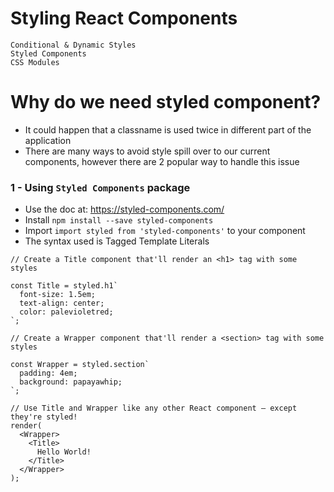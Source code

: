 # Styling React Components

    Conditional & Dynamic Styles
    Styled Components
    CSS Modules

# Why do we need styled component?
- It could happen that a classname is used twice in different part of the application
- There are many ways to avoid style spill over to our current components, however there are 2 popular way to handle this issue 

### 1 - Using `Styled Components` package 
- Use the doc at: https://styled-components.com/
- Install `npm install --save styled-components`
- Import `import styled from 'styled-components'` to your component
- The syntax used is Tagged Template Literals

```
// Create a Title component that'll render an <h1> tag with some styles

const Title = styled.h1`
  font-size: 1.5em;
  text-align: center;
  color: palevioletred;
`;

// Create a Wrapper component that'll render a <section> tag with some styles

const Wrapper = styled.section`
  padding: 4em;
  background: papayawhip;
`;

// Use Title and Wrapper like any other React component – except they're styled!
render(
  <Wrapper>
    <Title>
      Hello World!
    </Title>
  </Wrapper>
);
```
